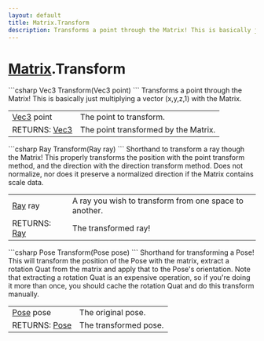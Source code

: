 ```yaml
---
layout: default
title: Matrix.Transform
description: Transforms a point through the Matrix! This is basically just multiplying a vector (x,y,z,1) with the Matrix.
---
```

# [Matrix]({{site.url}}/Pages/Reference/Matrix.html).Transform

<div class='signature' markdown='1'>
```csharp
Vec3 Transform(Vec3 point)
```
Transforms a point through the Matrix! This is basically
just multiplying a vector (x,y,z,1) with the Matrix.
</div>

|  |  |
|--|--|
|[Vec3]({{site.url}}/Pages/Reference/Vec3.html) point|The point to transform.|
|RETURNS: [Vec3]({{site.url}}/Pages/Reference/Vec3.html)|The point transformed by the Matrix.|

<div class='signature' markdown='1'>
```csharp
Ray Transform(Ray ray)
```
Shorthand to transform a ray though the Matrix! This
properly transforms the position with the point transform method,
and the direction with the direction transform method. Does not
normalize, nor does it preserve a normalized direction if the
Matrix contains scale data.
</div>

|  |  |
|--|--|
|[Ray]({{site.url}}/Pages/Reference/Ray.html) ray|A ray you wish to transform from one space to             another.|
|RETURNS: [Ray]({{site.url}}/Pages/Reference/Ray.html)|The transformed ray!|

<div class='signature' markdown='1'>
```csharp
Pose Transform(Pose pose)
```
Shorthand for transforming a Pose! This will transform
the position of the Pose with the matrix, extract a rotation Quat
from the matrix and apply that to the Pose's orientation. Note
that extracting a rotation Quat is an expensive operation, so if
you're doing it more than once, you should cache the rotation
Quat and do this transform manually.
</div>

|  |  |
|--|--|
|[Pose]({{site.url}}/Pages/Reference/Pose.html) pose|The original pose.|
|RETURNS: [Pose]({{site.url}}/Pages/Reference/Pose.html)|The transformed pose.|




